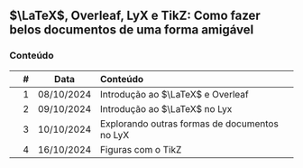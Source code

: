 ## $\LaTeX$, Overleaf, LyX e TikZ: Como fazer belos documentos de uma forma amigável

### Conteúdo

|  | # | Data | Conteúdo |
|:---:|:---:|:---:|:---|
|  | 1 | 08/10/2024 | Introdução ao $\LaTeX$ e Overleaf |
|  | 2 | 09/10/2024 | Introdução ao $\LaTeX$ no Lyx |
|  | 3 | 10/10/2024 | Explorando outras formas de documentos no LyX |
|  | 4 | 16/10/2024 | Figuras com o TikZ |